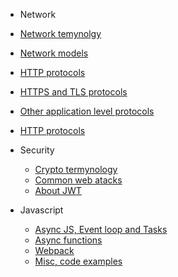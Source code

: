 - Network

- [Network temynolgy](/network/temynology.md)
- [Network models](/network/network-model.md)
- [HTTP protocols](/network/application-protocols-http.md)
- [HTTPS and TLS protocols](/network/application-protocols-https-tls.md)
- [Other application level protocols](/network/application-protocols-other.md)
- [HTTP protocols](/network/application-protocols-http2.md)

- Security
  - [Crypto termynology](/security/crypto_termynology.md)
  - [Common web atacks](/security/web-attacks.md)
  - [About JWT](/security/jwt.md)

- Javascript
  - [Async JS, Event loop and Tasks](/javascript/event-loop.md)
  - [Async functions](/javascript/async.md)
  - [Webpack](/javascript/webpack.md)
  - [Misc, code examples](/javascript/misc.md)